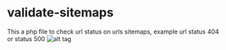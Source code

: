# validate-sitemaps
This a php file to check url status on urls sitemaps, example  url status 404 or status 500
![alt tag](https://cloud.githubusercontent.com/assets/5267218/22718215/b9206fd6-ed64-11e6-9fd2-6fa09d38b44d.PNG)

